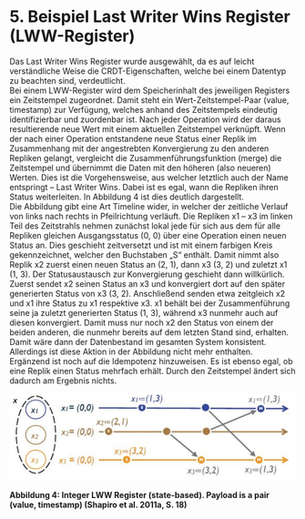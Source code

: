 # 5. Beispiel Last Writer Wins Register (LWW-Register)
Das Last Writer Wins Register wurde ausgewählt, da es auf leicht verständliche Weise die CRDT-Eigenschaften, welche bei einem Datentyp zu beachten sind, verdeutlicht.  
Bei einem LWW-Register wird dem Speicherinhalt des jeweiligen Registers ein Zeitstempel zugeordnet. Damit steht ein Wert-Zeitstempel-Paar (value, timestamp) zur Verfügung, welches anhand des Zeitstempels eindeutig identifizierbar und zuordenbar ist. Nach jeder Operation wird der daraus resultierende neue Wert mit einem aktuellen Zeitstempel verknüpft. Wenn der nach einer Operation entstandene neue Status einer Replik im Zusammenhang mit der angestrebten Konvergierung zu den anderen Repliken gelangt, vergleicht die Zusammenführungsfunktion (merge) die Zeitstempel und übernimmt die Daten mit den höheren (also neueren) Werten. Dies ist die Vorgehensweise, aus welcher letztlich auch der Name entspringt – Last Writer Wins. Dabei ist es egal, wann die Repliken ihren Status weiterleiten. In Abbildung 4 ist dies deutlich dargestellt.  
Die Abbildung gibt eine Art Timeline wider, in welcher der zeitliche Verlauf von links nach rechts in Pfeilrichtung verläuft. Die Repliken x1 – x3 im linken Teil des Zeitstrahls nehmen zunächst lokal jede für sich aus dem für alle Repliken gleichen Ausgangsstatus (0, 0) über eine Operation einen neuen Status an. Dies geschieht zeitversetzt und ist mit einem farbigen Kreis gekennzeichnet, welcher den Buchstaben „S“ enthält. Damit nimmt also Replik x2 zuerst einen neuen Status an (2, 1), dann x3 (3, 2) und zuletzt x1 (1, 3). Der Statusaustausch zur Konvergierung geschieht dann willkürlich. Zuerst sendet x2 seinen Status an x3 und konvergiert dort auf den später generierten Status von x3 (3, 2). Anschließend senden etwa zeitgleich x2 und x1 ihre Status zu x1 respektive x3. x1 behält bei der Zusammenführung seine ja zuletzt generierten Status (1, 3), während x3 nunmehr auch auf diesen konvergiert. Damit muss nur noch x2 den Status von einem der beiden anderen, die nunmehr bereits auf dem letzten Stand sind, erhalten. Damit wäre dann der Datenbestand im gesamten System konsistent. Allerdings ist diese Aktion in der Abbildung nicht mehr enthalten.  
Ergänzend ist noch auf die Idempotenz hinzuweisen. Es ist ebenso egal, ob eine Replik einen Status mehrfach erhält. Durch den Zeitstempel ändert sich dadurch am Ergebnis nichts.

![Integer LWW Register (state-based)](https://github.com/achatzSWT/ostfalia_db_2016_hausarbeiten/blob/master/crdt/Bilder/LWW.JPG)

**Abbildung 4: Integer LWW Register (state-based). Payload is a pair (value, timestamp) (Shapiro et al. 2011a, S. 18)**

